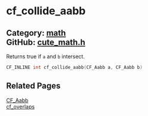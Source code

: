 [](../header.md ':include')

# cf_collide_aabb

Category: [math](/api_reference?id=math)  
GitHub: [cute_math.h](https://github.com/RandyGaul/cute_framework/blob/master/include/cute_math.h)  
---

Returns true if `a` and `b` intersect.

```cpp
CF_INLINE int cf_collide_aabb(CF_Aabb a, CF_Aabb b)
```

## Related Pages

[CF_Aabb](/math/cf_aabb.md)  
[cf_overlaps](/math/cf_overlaps.md)  
